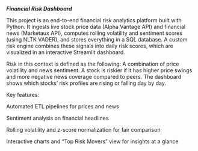 _**Financial Risk Dashboard**_

This project is an end-to-end financial risk analytics platform built with Python. It ingests live stock price data (Alpha Vantage API) and financial news (Marketaux API), computes rolling volatility and sentiment scores (using NLTK VADER), and stores everything in a SQL database. A custom risk engine combines these signals into daily risk scores, which are visualized in an interactive Streamlit dashboard.

Risk in this context is defined as the following: A combination of price volatility and news sentiment. A stock is riskier if it has higher price swings and more negative news coverage compared to peers. The dashboard shows which stocks’ risk profiles are rising or falling day by day.

Key features:

Automated ETL pipelines for prices and news

Sentiment analysis on financial headlines

Rolling volatility and z-score normalization for fair comparison

Interactive charts and “Top Risk Movers” view for insights at a glance
